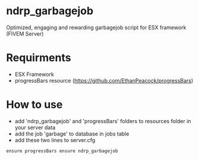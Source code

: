 # ndrp_garbagejob
Optimized, engaging and rewarding garbagejob script for ESX framework (FIVEM Server)

# Requirments

- ESX Framework
- progressBars resource (https://github.com/EthanPeacock/progressBars)

# How to use

- add 'ndrp_garbagejob' and 'progressBars' folders to resources folder in your server data
- add the job 'garbage' to database in jobs table
- add these two lines to server.cfg

``ensure progressBars
ensure ndrp_garbagejob``
